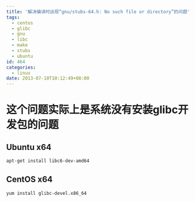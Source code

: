```yaml
---
title: '解决编译时出现“gnu/stubs-64.h: No such file or directory”的问题'
tags:
  - centos
  - glibc
  - gnu
  - libc
  - make
  - stubs
  - ubuntu
id: 464
categories:
  - linux
date: 2013-07-10T10:12:49+08:00
---
```


# 这个问题实际上是系统没有安装glibc开发包的问题

## Ubuntu x64
  ```bash
  apt-get install libc6-dev-amd64
  ```

## CentOS x64
  ```bash
  yum install glibc-devel.x86_64
  ```
